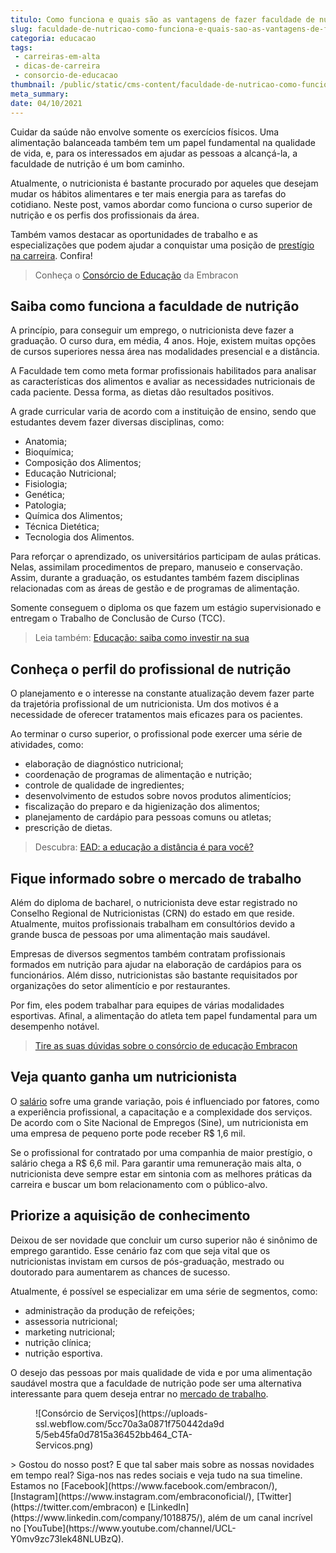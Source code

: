 ```yaml
---
titulo: Como funciona e quais são as vantagens de fazer faculdade de nutrição?
slug: faculdade-de-nutricao-como-funciona-e-quais-sao-as-vantagens-de-fazer
categoria: educacao
tags:
 - carreiras-em-alta
 - dicas-de-carreira
 - consorcio-de-educacao
thumbnail: /public/static/cms-content/faculdade-de-nutricao-como-funciona-e-quais-sao-as-vantagens-de-fazer.jpg
meta_summary: 
date: 04/10/2021
---
```

Cuidar da saúde não envolve somente os exercícios físicos. Uma alimentação balanceada também tem um papel fundamental na qualidade de vida, e, para os interessados em ajudar as pessoas a alcançá-la, a faculdade de nutrição é um bom caminho.

Atualmente, o nutricionista é bastante procurado por aqueles que desejam mudar os hábitos alimentares e ter mais energia para as tarefas do cotidiano. Neste post, vamos abordar como funciona o curso superior de nutrição e os perfis dos profissionais da área.

Também vamos destacar as oportunidades de trabalho e as especializações que podem ajudar a conquistar uma posição de [prestígio na carreira](https://www.embracon.com.br/blog/quais-carreiras-estarao-em-alta-nos-proximos-anos-descubra-aqui). Confira!

> Conheça o [Consórcio de Educação](https://www.embracon.com.br/blog/tire-as-suas-duvidas-sobre-o-consorcio-de-educacao-embracon) da Embracon

Saiba como funciona a faculdade de nutrição
-------------------------------------------

A princípio, para conseguir um emprego, o nutricionista deve fazer a graduação. O curso dura, em média, 4 anos. Hoje, existem muitas opções de cursos superiores nessa área nas modalidades presencial e a distância.

A Faculdade tem como meta formar profissionais habilitados para analisar as características dos alimentos e avaliar as necessidades nutricionais de cada paciente. Dessa forma, as dietas dão resultados positivos.

A grade curricular varia de acordo com a instituição de ensino, sendo que estudantes devem fazer diversas disciplinas, como:

- Anatomia;
- Bioquímica;
- Composição dos Alimentos;
- Educação Nutricional;
- Fisiologia;
- Genética;
- Patologia;
- Química dos Alimentos;
- Técnica Dietética;
- Tecnologia dos Alimentos.

Para reforçar o aprendizado, os universitários participam de aulas práticas. Nelas, assimilam procedimentos de preparo, manuseio e conservação. Assim, durante a graduação, os estudantes também fazem disciplinas relacionadas com as áreas de gestão e de programas de alimentação.

Somente conseguem o diploma os que fazem um estágio supervisionado e entregam o Trabalho de Conclusão de Curso (TCC).

> Leia também: [Educação: saiba como investir na sua](https://www.embracon.com.br/blog/educacao-saiba-como-investir-na-sua)

Conheça o perfil do profissional de nutrição
--------------------------------------------

O planejamento e o interesse na constante atualização devem fazer parte da trajetória profissional de um nutricionista. Um dos motivos é a necessidade de oferecer tratamentos mais eficazes para os pacientes.

Ao terminar o curso superior, o profissional pode exercer uma série de atividades, como:

- elaboração de diagnóstico nutricional;
- coordenação de programas de alimentação e nutrição;
- controle de qualidade de ingredientes;
- desenvolvimento de estudos sobre novos produtos alimentícios;
- fiscalização do preparo e da higienização dos alimentos;
- planejamento de cardápio para pessoas comuns ou atletas;
- prescrição de dietas.

> Descubra: [EAD: a educação a distância é para você?](https://www.embracon.com.br/blog/ead-a-educacao-a-distancia-e-para-voce)

Fique informado sobre o mercado de trabalho
-------------------------------------------

Além do diploma de bacharel, o nutricionista deve estar registrado no Conselho Regional de Nutricionistas (CRN) do estado em que reside. Atualmente, muitos profissionais trabalham em consultórios devido a grande busca de pessoas por uma alimentação mais saudável.

Empresas de diversos segmentos também contratam profissionais formados em nutrição para ajudar na elaboração de cardápios para os funcionários. Além disso, nutricionistas são bastante requisitados por organizações do setor alimentício e por restaurantes.

Por fim, eles podem trabalhar para equipes de várias modalidades esportivas. Afinal, a alimentação do atleta tem papel fundamental para um desempenho notável.

> [Tire as suas dúvidas sobre o consórcio de educação Embracon](https://www.embracon.com.br/blog/tire-as-suas-duvidas-sobre-o-consorcio-de-educacao-embracon)

Veja quanto ganha um nutricionista
----------------------------------

O [salário](https://www.guiadacarreira.com.br/salarios/quanto-ganha-um-nutricionista/) sofre uma grande variação, pois é influenciado por fatores, como a experiência profissional, a capacitação e a complexidade dos serviços. De acordo com o Site Nacional de Empregos (Sine), um nutricionista em uma empresa de pequeno porte pode receber R$ 1,6 mil.

Se o profissional for contratado por uma companhia de maior prestígio, o salário chega a R$ 6,6 mil. Para garantir uma remuneração mais alta, o nutricionista deve sempre estar em sintonia com as melhores práticas da carreira e buscar um bom relacionamento com o público-alvo.

Priorize a aquisição de conhecimento
------------------------------------

Deixou de ser novidade que concluir um curso superior não é sinônimo de emprego garantido. Esse cenário faz com que seja vital que os nutricionistas invistam em cursos de pós-graduação, mestrado ou doutorado para aumentarem as chances de sucesso.

Atualmente, é possível se especializar em uma série de segmentos, como:

- administração da produção de refeições;
- assessoria nutricional;
- marketing nutricional;
- nutrição clínica;
- nutrição esportiva.

O desejo das pessoas por mais qualidade de vida e por uma alimentação saudável mostra que a faculdade de nutrição pode ser uma alternativa interessante para quem deseja entrar no [mercado de trabalho](https://www.embracon.com.br/blog/7-sinais-de-que-e-hora-de-investir-em-atualizacao-na-carreira).

<figure class="w-richtext-figure-type-image w-richtext-align-center" style="max-width:310px"><div>![Consórcio de Serviços](https://uploads-ssl.webflow.com/5cc70a3a0871f750442da9d5/5eb45fa0d7815a36452bb464_CTA-Servicos.png)</div></figure>> Gostou do nosso post? E que tal saber mais sobre as nossas novidades em tempo real? Siga-nos nas redes sociais e veja tudo na sua timeline. Estamos no [Facebook](https://www.facebook.com/embracon/), [Instagram](https://www.instagram.com/embraconoficial/), [Twitter](https://twitter.com/embracon) e [LinkedIn](https://www.linkedin.com/company/1018875/), além de um canal incrível no [YouTube](https://www.youtube.com/channel/UCL-Y0mv9zc73Iek48NLUBzQ).
